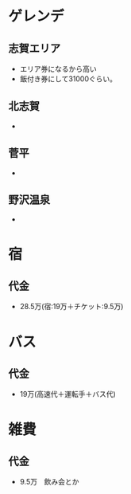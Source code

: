 # ゲレンデ
## 志賀エリア
+ エリア券になるから高い
+ 飯付き券にして31000ぐらい。

## 北志賀
+
## 菅平
+
## 野沢温泉
+

# 宿 
## 代金
+ 28.5万(宿:19万＋チケット:9.5万)

# バス
## 代金
+ 19万(高速代＋運転手＋バス代)

# 雑費
## 代金
+ 9.5万　飲み会とか
